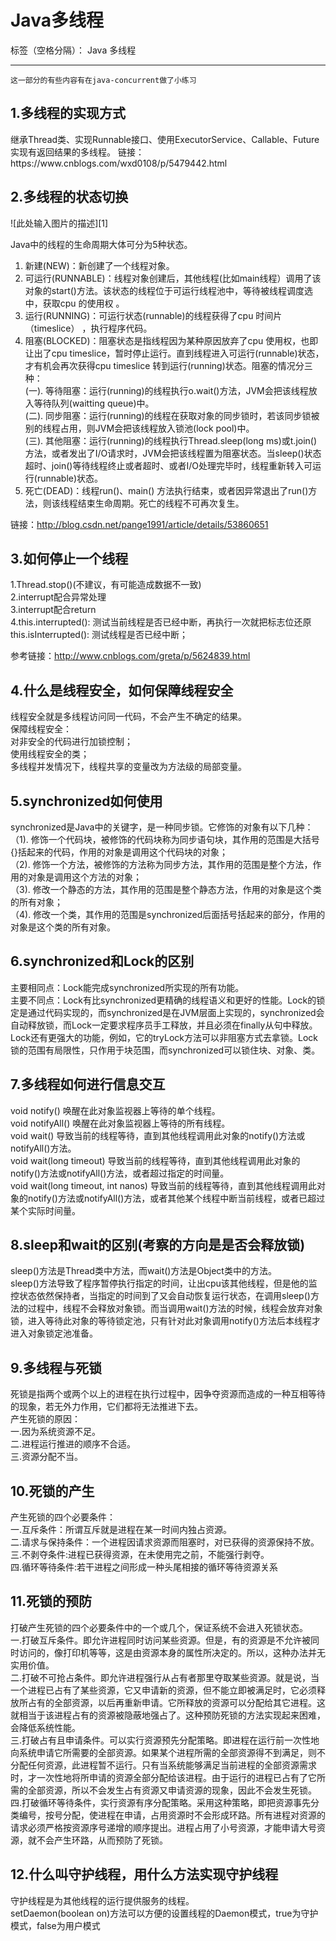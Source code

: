 ﻿# Java多线程

标签（空格分隔）： Java 多线程

---
    这一部分的有些内容有在java-concurrent做了小练习
<h2>1.多线程的实现方式</h2>
继承Thread类、实现Runnable接口、使用ExecutorService、Callable、Future实现有返回结果的多线程。
链接：https://www.cnblogs.com/wxd0108/p/5479442.html


<h2>2.多线程的状态切换</h2>
![此处输入图片的描述][1]
  
Java中的线程的生命周期大体可分为5种状态。
1. 新建(NEW)：新创建了一个线程对象。</br>
2. 可运行(RUNNABLE)：线程对象创建后，其他线程(比如main线程）调用了该对象的start()方法。该状态的线程位于可运行线程池中，等待被线程调度选中，获取cpu 的使用权 。</br>
3. 运行(RUNNING)：可运行状态(runnable)的线程获得了cpu 时间片（timeslice） ，执行程序代码。</br>
4. 阻塞(BLOCKED)：阻塞状态是指线程因为某种原因放弃了cpu 使用权，也即让出了cpu timeslice，暂时停止运行。直到线程进入可运行(runnable)状态，才有机会再次获得cpu timeslice 转到运行(running)状态。阻塞的情况分三种：</br> 
(一). 等待阻塞：运行(running)的线程执行o.wait()方法，JVM会把该线程放入等待队列(waitting queue)中。</br>
(二). 同步阻塞：运行(running)的线程在获取对象的同步锁时，若该同步锁被别的线程占用，则JVM会把该线程放入锁池(lock pool)中。</br>
(三). 其他阻塞：运行(running)的线程执行Thread.sleep(long ms)或t.join()方法，或者发出了I/O请求时，JVM会把该线程置为阻塞状态。当sleep()状态超时、join()等待线程终止或者超时、或者I/O处理完毕时，线程重新转入可运行(runnable)状态。</br>
5. 死亡(DEAD)：线程run()、main() 方法执行结束，或者因异常退出了run()方法，则该线程结束生命周期。死亡的线程不可再次复生。</br>

链接：http://blog.csdn.net/pange1991/article/details/53860651

<h2>3.如何停止一个线程</h2>
1.Thread.stop()(不建议，有可能造成数据不一致)</br>
2.interrupt配合异常处理</br>
3.interrupt配合return</br>
4.this.interrupted(): 测试当前线程是否已经中断，再执行一次就把标志位还原</br>
  this.isInterrupted(): 测试线程是否已经中断；</br>

参考链接：http://www.cnblogs.com/greta/p/5624839.html



<h2>4.什么是线程安全，如何保障线程安全</h2>
线程安全就是多线程访问同一代码，不会产生不确定的结果。</br>
保障线程安全：</br>
对非安全的代码进行加锁控制；</br>
使用线程安全的类；</br>
多线程并发情况下，线程共享的变量改为方法级的局部变量。</br>


<h2>5.synchronized如何使用</h2>
synchronized是Java中的关键字，是一种同步锁。它修饰的对象有以下几种：</br>
（1). 修饰一个代码块，被修饰的代码块称为同步语句块，其作用的范围是大括号{}括起来的代码，作用的对象是调用这个代码块的对象；</br>
（2). 修饰一个方法，被修饰的方法称为同步方法，其作用的范围是整个方法，作用的对象是调用这个方法的对象；</br>
（3). 修改一个静态的方法，其作用的范围是整个静态方法，作用的对象是这个类的所有对象；</br>
（4). 修改一个类，其作用的范围是synchronized后面括号括起来的部分，作用的对象是这个类的所有对象。</br>


<h2>6.synchronized和Lock的区别</h2>
主要相同点：Lock能完成synchronized所实现的所有功能。</br>
主要不同点：Lock有比synchronized更精确的线程语义和更好的性能。Lock的锁定是通过代码实现的，而synchronized是在JVM层面上实现的，synchronized会自动释放锁，而Lock一定要求程序员手工释放，并且必须在finally从句中释放。</br>
Lock还有更强大的功能，例如，它的tryLock方法可以非阻塞方式去拿锁。Lock锁的范围有局限性，只作用于块范围，而synchronized可以锁住块、对象、类。</br>

<h2>7.多线程如何进行信息交互</h2>
void notify() 唤醒在此对象监视器上等待的单个线程。</br>
void notifyAll() 唤醒在此对象监视器上等待的所有线程。</br>
void wait() 导致当前的线程等待，直到其他线程调用此对象的notify()方法或notifyAll()方法。</br>
void wait(long timeout) 导致当前的线程等待，直到其他线程调用此对象的notify()方法或notifyAll()方法，或者超过指定的时间量。</br>
void wait(long timeout, int nanos) 导致当前的线程等待，直到其他线程调用此对象的notify()方法或notifyAll()方法，或者其他某个线程中断当前线程，或者已超过某个实际时间量。</br>


<h2>8.sleep和wait的区别(考察的方向是是否会释放锁)</h2>
sleep()方法是Thread类中方法，而wait()方法是Object类中的方法。</br>
sleep()方法导致了程序暂停执行指定的时间，让出cpu该其他线程，但是他的监控状态依然保持者，当指定的时间到了又会自动恢复运行状态，在调用sleep()方法的过程中，线程不会释放对象锁。而当调用wait()方法的时候，线程会放弃对象锁，进入等待此对象的等待锁定池，只有针对此对象调用notify()方法后本线程才进入对象锁定池准备。


<h2>9.多线程与死锁</h2>
死锁是指两个或两个以上的进程在执行过程中，因争夺资源而造成的一种互相等待的现象，若无外力作用，它们都将无法推进下去。</br>
产生死锁的原因：</br>
一.因为系统资源不足。</br>
二.进程运行推进的顺序不合适。</br>
三.资源分配不当。</br>


<h2>10.死锁的产生</h2>
产生死锁的四个必要条件：</br>
一.互斥条件：所谓互斥就是进程在某一时间内独占资源。</br>
二.请求与保持条件：一个进程因请求资源而阻塞时，对已获得的资源保持不放。</br>
三.不剥夺条件:进程已获得资源，在未使用完之前，不能强行剥夺。</br>
四.循环等待条件:若干进程之间形成一种头尾相接的循环等待资源关系</br>


<h2>11.死锁的预防</h2>
打破产生死锁的四个必要条件中的一个或几个，保证系统不会进入死锁状态。</br>
一.打破互斥条件。即允许进程同时访问某些资源。但是，有的资源是不允许被同时访问的，像打印机等等，这是由资源本身的属性所决定的。所以，这种办法并无实用价值。</br>
二.打破不可抢占条件。即允许进程强行从占有者那里夺取某些资源。就是说，当一个进程已占有了某些资源，它又申请新的资源，但不能立即被满足时，它必须释放所占有的全部资源，以后再重新申请。它所释放的资源可以分配给其它进程。这就相当于该进程占有的资源被隐蔽地强占了。这种预防死锁的方法实现起来困难，会降低系统性能。</br>
三.打破占有且申请条件。可以实行资源预先分配策略。即进程在运行前一次性地向系统申请它所需要的全部资源。如果某个进程所需的全部资源得不到满足，则不分配任何资源，此进程暂不运行。只有当系统能够满足当前进程的全部资源需求时，才一次性地将所申请的资源全部分配给该进程。由于运行的进程已占有了它所需的全部资源，所以不会发生占有资源又申请资源的现象，因此不会发生死锁。</br>
四.打破循环等待条件，实行资源有序分配策略。采用这种策略，即把资源事先分类编号，按号分配，使进程在申请，占用资源时不会形成环路。所有进程对资源的请求必须严格按资源序号递增的顺序提出。进程占用了小号资源，才能申请大号资源，就不会产生环路，从而预防了死锁。</br>


<h2>12.什么叫守护线程，用什么方法实现守护线程</h2>
守护线程是为其他线程的运行提供服务的线程。</br>
setDaemon(boolean on)方法可以方便的设置线程的Daemon模式，true为守护模式，false为用户模式</br>


  [1]: http://upload-images.jianshu.io/upload_images/1689841-383f7101e6588094.png?imageMogr2/auto-orient/strip%7CimageView2/2/w/1240&_=5479442